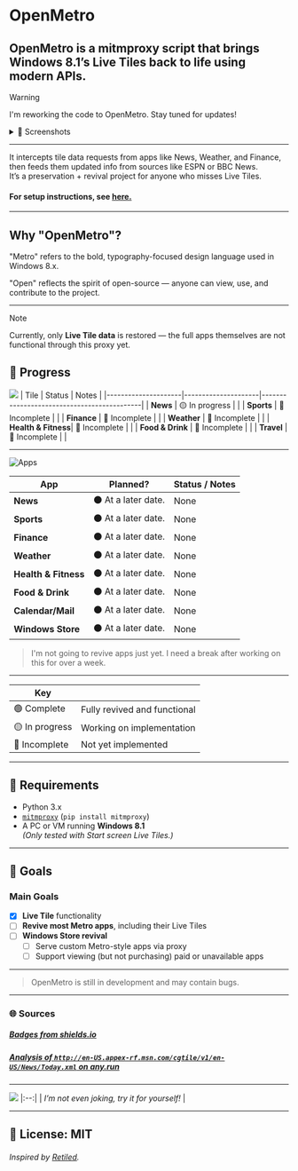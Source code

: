 # OpenMetro

**OpenMetro** is a mitmproxy script that brings Windows 8.1’s Live Tiles back to life using modern APIs.
---

> [!WARNING]
> I'm reworking the code to OpenMetro. Stay tuned for updates!

<details>
<summary>📸 Screenshots</summary>

![LiveTilesStatic](https://github.com/user-attachments/assets/2ffc4aa7-5d50-4523-a0b8-0c2464bd609f)
|:--:| 
| *Live Tiles via OpenMetro* |

![NewsTileUpdate](https://github.com/user-attachments/assets/65d9a13e-cdd4-4d71-8abb-e23f3204b9be)
|:--:| 
| *A Live Tile updating via OpenMetro.* |

> Images are out of date. Updated images will be uploaded once most bugs are ironed out.

</details>

---

It intercepts tile data requests from apps like News, Weather, and Finance, then feeds them updated info from sources like ESPN or BBC News.  
It’s a preservation + revival project for anyone who misses Live Tiles.
#### For setup instructions, see [here.](./setup.md)
---

## Why "OpenMetro"?

"Metro" refers to the bold, typography-focused design language used in Windows 8.x.

"Open" reflects the spirit of open-source — anyone can view, use, and contribute to the project.

---

> [!NOTE]
> Currently, only **Live Tile data** is restored — the full apps themselves are not functional through this proxy yet.

## 🚧 Progress 
![](https://img.shields.io/badge/Tiles%20Revived-All-brightgreen?style=for-the-badge)
| Tile                | Status              | Notes                                      |
|---------------------|---------------------|--------------------------------------------|
| **News**            | 🟡 In progress      |                                            |
| **Sports**          | 🔴 Incomplete       |                                            |
| **Finance**         | 🔴 Incomplete       |                                            |
| **Weather**         | 🔴 Incomplete       |                                            |
| **Health & Fitness**| 🔴 Incomplete       |                                            |
| **Food & Drink**    | 🔴 Incomplete       |                                            |
| **Travel**          | 🔴 Incomplete       |                                            |

<!--
![Apps Revived: None yet](https://img.shields.io/badge/Apps%20Revived%3A-None_yet-darkred?style=for-the-badge)
| App                  | Planned?         | Status / Notes                                 |
|----------------------|------------------|------------------------------------------------|
| **News**             | 🟢 Definitely     | Needs research into request/response format    |
| **Sports**           | 🟢 Definitely     | Same as above                                  |
| **Finance**          | 🟢 Definitely     | Same as above                                  |
| **Weather**          | 🟡 Maybe          | Format unknown                                 |
| **Health & Fitness** | 🟢 Definitely     | Not a current priority                         |
| **Food & Drink**     | 🟡 Maybe          | Not a current priority                         |
| **Windows Store**    | 🟠 Maybe          | Low priority – requires extensive reverse engineering |
I'll come back to this.
-->
---

![Apps](https://img.shields.io/badge/App_Revival-Not_any_time_soon-darkred?style=for-the-badge)

| App                  | Planned?                | Status / Notes                          |
|----------------------|-------------------------|-----------------------------------------|
| **News**             | ⚫ At a later date.     |  None                                   |
| **Sports**           | ⚫ At a later date.     |  None                                   |
| **Finance**          | ⚫ At a later date.     |  None                                   |
| **Weather**          | ⚫ At a later date.     |  None                                   |
| **Health & Fitness** | ⚫ At a later date.     |  None                                   |
| **Food & Drink**     | ⚫ At a later date.     |  None                                   |
| **Calendar/Mail**    | ⚫ At a later date.     |  None                                   |
| **Windows Store**    | ⚫ At a later date.     |  None                                   |

> I'm not going to revive apps just yet.
> I need a break after working on this for over a week.

---

| Key                  |                                  |
|----------------------|----------------------------------|
| 🟢 Complete          | Fully revived and functional     |
| 🟡 In progress       | Working on implementation        |
| 🔴 Incomplete        | Not yet implemented              |
---

## 🧰 Requirements

- Python 3.x
- [`mitmproxy`](https://mitmproxy.org) (`pip install mitmproxy`)
- A PC or VM running **Windows 8.1**  
  *(Only tested with Start screen Live Tiles.)*

---

## 🎯 Goals

### Main Goals
- [x]  **Live Tile** functionality
- [ ] **Revive most Metro apps**, including their Live Tiles
- [ ] **Windows Store revival**
  - [ ] Serve custom Metro-style apps via proxy
  - [ ] Support viewing (but not purchasing) paid or unavailable apps

---
> OpenMetro is still in development and may contain bugs.
---
### 🌐 Sources
##### [Badges from shields.io](https://shields.io/)
##### [Analysis of `http://en-US.appex-rf.msn.com/cgtile/v1/en-US/News/Today.xml` on any.run](https://any.run/report/0170ceadd75b172e238c8c1c4cd1ab8d6df5aefde999733295ccf57d007630ea/c1ed3fbc-4ea6-4d0f-ac4b-12580eeb9f32)
---

![](https://img.shields.io/badge/Mentioned%20by-Copilot-blueviolet?style=for-the-badge)
|:--:| 
| *I’m not even joking, try it for yourself!* |

---
## 📜 License: MIT
###### Inspired by [Retiled](https://github.com/migbrunluz/Retiled-Win8.x).

